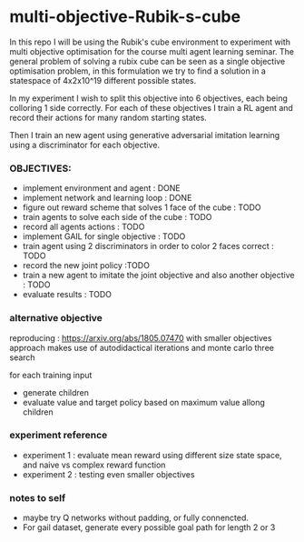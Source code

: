 # multi-objective-Rubik-s-cube
In this repo I will be using the Rubik's cube environment to experiment with multi objective optimisation for the course multi agent learning seminar.
The general problem of solving a rubix cube can be seen as a single objective optimisation problem, in this formulation we try to find a solution in a statespace of 4x2x10^19 different possible states.

In my experiment I wish to split this objective into 6 objectives, each being colloring 1 side correctly.
For each of these objectives I train a RL agent and record their actions for many random starting states.

Then I train an new agent using generative adversarial imitation learning using a discriminator for each objective.

### OBJECTIVES:
   - implement environment and agent : DONE
   - implement network and learning loop : DONE
   - figure out reward scheme that solves 1 face of the cube : TODO
   - train agents to solve each side of the cube : TODO
   - record all agents actions : TODO
   - implement GAIL for single objective : TODO
   - train agent using 2 discriminators in order to color 2 faces correct : TODO
   - record the new joint policy :TODO
   - train a new agent to imitate the joint objective and also another objective : TODO
   - evaluate results : TODO


### alternative objective
reproducing : https://arxiv.org/abs/1805.07470 with smaller objectives
approach makes use of autodidactical iterations and monte carlo three search

for each training input
   - generate children
   - evaluate value and target policy based on maximum value allong children
   

### experiment reference
   - experiment 1 : evaluate mean reward using different size state space, and naive vs complex reward function
   - experiment 2 : testing even smaller objectives



### notes to self
- maybe try Q networks without padding, or fully connencted.
- For gail dataset, generate every possible goal path for length 2 or 3
